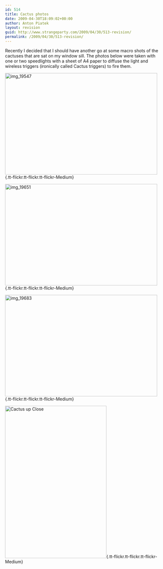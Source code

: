 ```yaml
---
id: 514
title: Cactus photos
date: 2009-04-30T18:09:02+00:00
author: Anton Piatek
layout: revision
guid: http://www.strangeparty.com/2009/04/30/513-revision/
permalink: /2009/04/30/513-revision/
---
```

Recently I decided that I should have another go at some macro shots of the cactuses that are sat on my window sill. The photos below were taken with one or two speedlights with a sheet of A4 paper to diffuse the light and wireless triggers (ironically called Cactus triggers) to fire them.

[<img src="http://farm4.static.flickr.com/3568/3483964710_525e46bdb7.jpg" border="0" alt="img_19547" width="500" height="333" />](http://farm4.static.flickr.com/3568/3483964710_525e46bdb7_b.jpg "img_19547"){.tt-flickr.tt-flickr.tt-flickr-Medium}

[<img src="http://farm4.static.flickr.com/3548/3483965770_83e6fef161.jpg" border="0" alt="img_19651" width="500" height="333" />](http://farm4.static.flickr.com/3548/3483965770_83e6fef161_b.jpg "img_19651"){.tt-flickr.tt-flickr.tt-flickr-Medium}

[<img src="http://farm4.static.flickr.com/3341/3483155563_866ee69b0a.jpg" border="0" alt="img_19683" width="500" height="333" />](http://farm4.static.flickr.com/3341/3483155563_866ee69b0a_b.jpg "img_19683"){.tt-flickr.tt-flickr.tt-flickr-Medium}

[<img src="http://farm4.static.flickr.com/3584/3440971333_ca858b6669.jpg" border="0" alt="Cactus up Close" width="333" height="500" />](http://farm4.static.flickr.com/3584/3440971333_ca858b6669_b.jpg "Cactus up Close"){.tt-flickr.tt-flickr.tt-flickr-Medium}